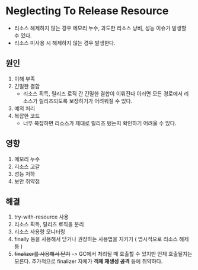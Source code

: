 # Neglecting To Release Resource

- 리소스 해제하지 않는 경우 메모리 누수, 과도한 리소스 낭비, 성능 이슈가 발생할 수 있다.
- 리소스 미사용 시 해제하지 않는 경우 발생한다.

## 원인
1. 이해 부족
2. 긴밀한 결합
   - 리소스 획득, 릴리즈 로직 간 긴밀한 결합이 이뤄진다 이러면 모든 경로에서 리소스가 릴리즈되도록 보장하기가 어려워질 수 있다.  
3. 예외 처리
4. 복잡한 코드 
   - 너무 복잡하면 리소스가 제대로 릴리즈 됐는지 확인하기 어려울 수 있다.

## 영향
1. 메모리 누수
2. 리소스 고갈
3. 성능 저하
4. 보안 취약점


## 해결
1. try-with-resource 사용
2. 리소스 획득, 릴리즈 로직을 분리
3. 리소스 사용량 모니터링
4. finally 등을 사용해서 닫거나 권장하는 사용법을 지키기 ( 명시적으로 리소스 해제 등 )
5. ~~finalizer를 사용해서 닫기~~ -> GC에서 처리될 때 호출할 수 있지만 언제 호출될지는 모른다. 추가적으로 finalizer 자체가 **객체 재생성 공격** 등에 취약하다.